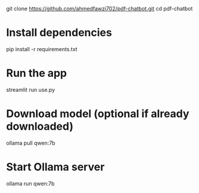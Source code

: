 git clone https://github.com/ahmedfawzi702/pdf-chatbot.git
cd pdf-chatbot

# Install dependencies
pip install -r requirements.txt

# Run the app
streamlit run use.py
# Download model (optional if already downloaded)
ollama pull qwen:7b

# Start Ollama server
ollama run qwen:7b
